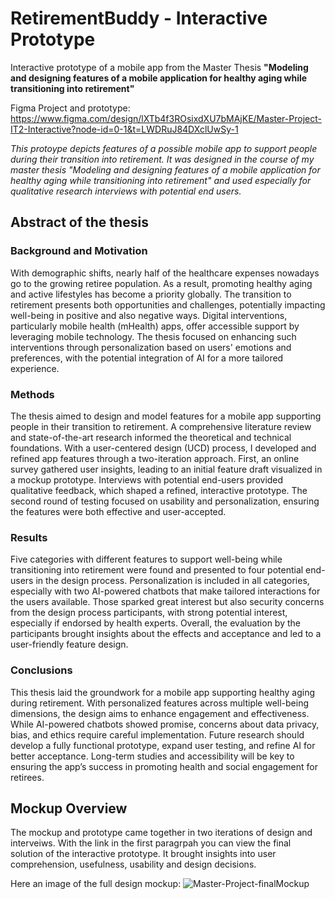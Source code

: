 # RetirementBuddy - Interactive Prototype
Interactive prototype of a mobile app from the Master Thesis **"Modeling and designing features of a mobile application for healthy aging while transitioning into retirement"**

Figma Project and prototype: https://www.figma.com/design/lXTb4f3ROsixdXU7bMAjKE/Master-Project-IT2-Interactive?node-id=0-1&t=LWDRuJ84DXclUwSy-1 

*This protoype depicts features of a possible mobile app to support people during their transition into retirement. It was designed in the course of my master thesis "Modeling and designing features of a mobile application for healthy aging while transitioning into retirement" and used especially for qualitative research interviews with potential end users.* 

## Abstract of the thesis 
### Background and Motivation
With demographic shifts, nearly half of the healthcare expenses nowadays go to the growing retiree population. As a result, promoting healthy aging and active lifestyles has become a priority globally. The transition to retirement presents both opportunities and challenges, potentially impacting well-being in positive and also negative ways. Digital interventions, particularly mobile health (mHealth) apps, offer accessible support by leveraging mobile technology. The thesis focused on enhancing such interventions through personalization based on users' emotions and preferences, with the potential integration of AI for a more tailored experience.

### Methods
The thesis aimed to design and model features for a mobile app supporting people in their transition to retirement. A comprehensive literature review and state-of-the-art research informed the theoretical and technical foundations. With a user-centered design (UCD) process, I developed and refined app features through a two-iteration approach. First, an online survey gathered user insights, leading to an initial feature draft visualized in a mockup prototype. Interviews with potential end-users provided qualitative feedback, which shaped a refined, interactive prototype. The second round of testing focused on usability and personalization, ensuring the features were both effective and user-accepted.

### Results
Five categories with different features to support well-being while transitioning into retirement were found and presented to four potential end-users in the design process. Personalization is included in all categories, especially with two AI-powered chatbots that make tailored interactions for the users available. Those sparked great interest but also security concerns from the design process participants, with strong potential interest, especially if endorsed by health experts. Overall, the evaluation by the participants brought insights about the effects and acceptance and led to a user-friendly feature design.

### Conclusions
This thesis laid the groundwork for a mobile app supporting healthy aging during retirement. With personalized features across multiple well-being dimensions, the design aims to enhance engagement and effectiveness. While AI-powered chatbots showed promise, concerns about data privacy, bias, and ethics require careful implementation. Future research should develop a fully functional prototype, expand user testing, and refine AI for better acceptance. Long-term studies and accessibility will be key to ensuring the app’s success in promoting health and social engagement for retirees.

## Mockup Overview
The mockup and prototype came together in two iterations of design and interveiws. With the link in the first paragrpah you can view the final solution of the interactive prototype. It brought insights into user comprehension, usefulness, usability and design decisions.

Here an image of the full design mockup:
![Master-Project-finalMockup](https://github.com/user-attachments/assets/c4cdeb53-fac5-42a9-a26f-76df7b5f1c5f)

